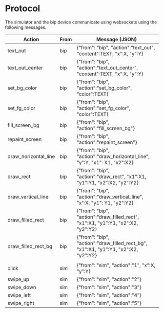 # Protocol

The simulator and the bip device communicate using websockets using the following messages.



| Action               | From | Message (JSON)                                                                      |
|----------------------|------|-------------------------------------------------------------------------------------|
| text_out             | bip  | {"from": "bip", "action":"text_out", "content":TEXT, "x":X, "y":Y}                  |
| text_out_center      | bip  | {"from": "bip", "action":"text_out_center", "content":TEXT, "x":X, "y":Y}           |
| set_bg_color         | bip  | {"from": "bip", "action":"set_bg_color", "color":TEXT}                              |
| set_fg_color         | bip  | {"from": "bip", "action":"set_fg_color", "color":TEXT}                              |
| fill_screen_bg       | bip  | {"from": "bip", "action":"fill_screen_bg"}                                          |
| repaint_screen       | bip  | {"from": "bip", "action":"repaint_screen"}                                          |
| draw_horizontal_line | bip  | {"from": "bip", "action":"draw_horizontal_line", "y":Y, "x1": X1, "x2":X2}          |
| draw_rect            | bip  | {"from": "bip", "action":"draw_rect", "x1":X1, "y1":Y1, "x2":X2, "y2":Y2}           |
| draw_vertical_line   | bip  | {"from": "bip", "action":"draw_vertical_line", "x":X, "y1": Y1, "y2":Y2}            |
| draw_filled_rect     | bip  | {"from": "bip", "action":"draw_filled_rect", "x1":X1, "y1":Y1, "x2":X2, "y2":Y2}    |
| draw_filled_rect_bg  | bip  | {"from": "bip", "action":"draw_filled_rect_bg", "x1":X1, "y1":Y1, "x2":X2, "y2":Y2} |
|                      |      |                                                                                     |
| click                | sim  | {"from": "sim", "action":"1", "x":X, "y":Y}                                         |
| swipe_up             | sim  | {"from": "sim", "action":"2"}                                                       |
| swipe_down           | sim  | {"from": "sim", "action":"3"}                                                       |
| swipe_left           | sim  | {"from": "sim", "action":"4"}                                                       |
| swipe_right          | sim  | {"from": "sim", "action":"5"}                                                       |
